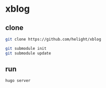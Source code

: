 # xblog

## clone 

```sh
git clone https://github.com/helight/xblog 

git submodule init 
git submodule update
```

## run
```sh
hugo server
```
